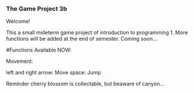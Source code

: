 ### The Game Project 3b

Welcome! 

This a small mideterm game project of introduction to programming 1. More functions will be added at the end of semester. Coming soon...

#Functions Available NOW:

Movement:

left and right arrow: Move 
space: Jump

Reminder
cherry blossom is collectable, but beaware of canyon...

